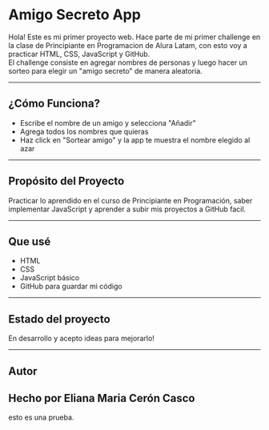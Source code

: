 # Amigo Secreto App

Hola! Este es mi primer proyecto web. Hace parte de mi primer challenge en la clase de Principiante en Programacion de Alura Latam, con esto voy a practicar HTML, CSS, JavaScript y GitHub.  
El challenge consiste en agregar nombres de personas y luego hacer un sorteo para elegir un "amigo secreto" de manera aleatoria.

---

## ¿Cómo Funciona?

- Escribe el nombre de un amigo y selecciona "Añadir"
- Agrega todos los nombres que quieras
- Haz click en "Sortear amigo" y la app te muestra el nombre elegido al azar

---

## Propósito del Proyecto

Practicar lo aprendido en el curso de Principiante en Programación, saber implementar JavaScript y aprender a subir mis proyectos a GitHub facil.

---

##  Que usé

- HTML
- CSS
- JavaScript básico
- GitHub para guardar mi código

---

## Estado del proyecto

En desarrollo y acepto ideas para mejorarlo!

---

## Autor

Hecho por Eliana Maria Cerón Casco
---

esto es una prueba.

